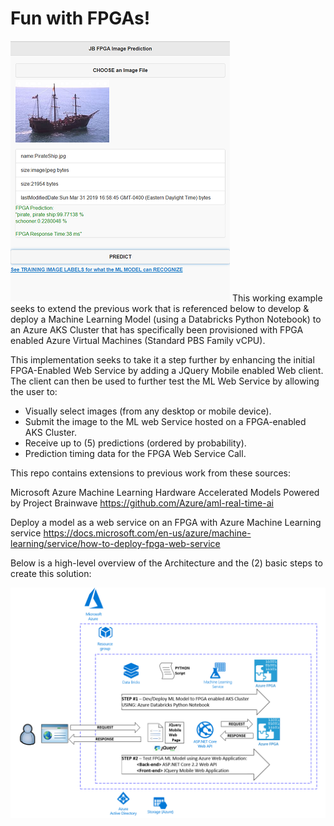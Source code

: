 # Fun with FPGAs!
![Image description](FPGA_Predict_1sm.png)
This working example seeks to extend the previous work that is referenced below to develop & deploy a Machine Learning Model (using a Databricks Python Notebook) to an Azure AKS Cluster that has specifically been provisioned with FPGA enabled Azure Virtual Machines (Standard PBS Family vCPU).  

This implementation seeks to take it a step further by enhancing the initial FPGA-Enabled Web Service
by adding a JQuery Mobile enabled Web client. The client can then be used to further test the ML Web Service by allowing the user to:
  * Visually select images (from any desktop or mobile device).
  * Submit the image to the ML web Service hosted on a FPGA-enabled AKS Cluster.
  * Receive up to (5) predictions (ordered by probability).
  * Prediction timing data for the FPGA Web Service Call. 


This repo contains extensions to previous work from these sources:  

  Microsoft Azure Machine Learning Hardware Accelerated Models Powered by Project Brainwave
  https://github.com/Azure/aml-real-time-ai

  Deploy a model as a web service on an FPGA with Azure Machine Learning service
  https://docs.microsoft.com/en-us/azure/machine-learning/service/how-to-deploy-fpga-web-service

Below is a high-level overview of the Architecture and the (2) basic steps to create this solution:

![Image description](Architecture.png)
